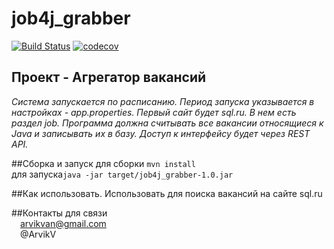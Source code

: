 # job4j_grabber
[![Build Status](https://app.travis-ci.com/ArvikVan/job4j_grabber.svg?branch=main)](https://app.travis-ci.com/ArvikVan/job4j_grabber)
[![codecov](https://codecov.io/gh/ArvikVan/job4j_grabber/branch/main/graph/badge.svg?token=JMFmu1hp2R)](https://codecov.io/gh/ArvikVan/job4j_grabber)

## Проект - Агрегатор вакансий<br>
_Система запускается по расписанию. Период запуска указывается в настройках - app.properties.
Первый сайт будет sql.ru. В нем есть раздел job. Программа должна считывать все вакансии относящиеся к Java и записывать их в базу.
Доступ к интерфейсу будет через REST API._ 

##Сборка и запуск
для сборки `mvn install`<br>
для запуска`java -jar target/job4j_grabber-1.0.jar`

##Как использовать.
Использовать для поиска вакансий на сайте sql.ru

##Контакты для связи<br> 
<img src="https://img.icons8.com/clouds/100/000000/gmail-new.png" width="10"/> arvikvan@gmail.com<br>
<img src="https://img.icons8.com/color/100/000000/telegram-app--v2.png" width="10"/> @ArvikV
